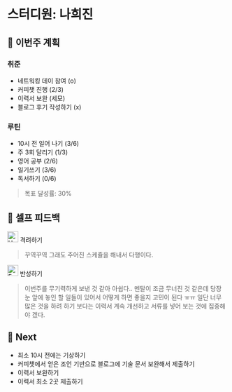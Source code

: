 # 스터디원: 나희진

## 🚀 이번주 계획
### 취준
- 네트워킹 데이 참여 (o)
- 커피챗 진행 (2/3)
- 이력서 보완 (세모)
- 블로그 후기 작성하기 (x)

### 루틴
- 10시 전 일어 나기 (3/6)
- 주 3회 달리기 (1/3)
- 영어 공부 (2/6)
- 일기쓰기 (3/6)
- 독서하기 (0/6)

> 목표 달성률: 30%

## 🎉 셀프 피드백

<img src="https://raw.githubusercontent.com/Tarikul-Islam-Anik/Animated-Fluent-Emojis/master/Emojis/Smilies/Hugging%20Face.png" alt="Hugging Face" width="25" height="25"> 격려하기</img>

> 꾸역꾸역 그래도 주어진 스케쥴을 해내서 다행이다.

<img src="https://raw.githubusercontent.com/Tarikul-Islam-Anik/Animated-Fluent-Emojis/master/Emojis/Smilies/Face%20with%20Monocle.png" alt="Face with Monocle" width="25" height="25"> 반성하기</img>

> 이번주를 무기력하게 보낸 것 같아 아쉽다.. 멘탈이 조금 무너진 것 같은데 당장 눈 앞에 놓인 할 일들이 있어서 어떻게 하면 좋을지 고민이 된다 ㅠㅠ
> 일단 너무 많은 것을 하려 하기 보다는 이력서 계속 개선하고 서류를 넣어 보는 것에 집중해야 겠다.

## 🌱 Next
- 최소 10시 전에는 기상하기 
- 커피챗에서 얻은 조언 기반으로 블로그에 기술 문서 보완해서 제출하기
- 이력서 보완하기
- 이력서 최소 2곳 제출하기